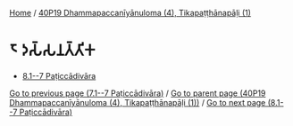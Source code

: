 
[Home](/) / [40P19 Dhammapaccanīyānuloma (4), Tikapaṭṭhānapāḷi (1)](/tipitaka/40P19.md)

# 𑁮 𑀤𑀲𑁆𑀲𑀦𑀢𑁆𑀢𑀺𑀓

* [8.1--7 Paṭiccādivāra](/tipitaka/40P19/8/8.1--7.md)

[Go to previous page (7.1--7 Paṭiccādivāra)](/tipitaka/40P19/7/7.1--7.md) / [Go to parent page (40P19 Dhammapaccanīyānuloma (4), Tikapaṭṭhānapāḷi (1))](/tipitaka/40P19/0.md) / [Go to next page (8.1--7 Paṭiccādivāra)](/tipitaka/40P19/8/8.1--7.md)


